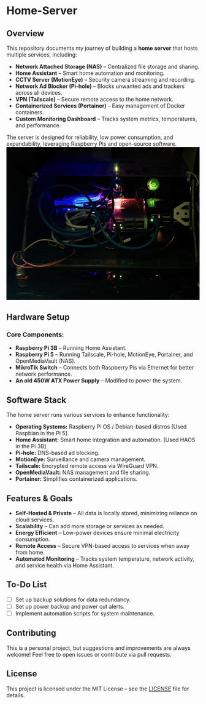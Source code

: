 # Home-Server

## Overview
This repository documents my journey of building a **home server** that hosts multiple services, including:
- **Network Attached Storage (NAS)** – Centralized file storage and sharing.
- **Home Assistant** – Smart home automation and monitoring.
- **CCTV Server (MotionEye)** – Security camera streaming and recording.
- **Network Ad Blocker (Pi-hole)** – Blocks unwanted ads and trackers across all devices.
- **VPN (Tailscale)** – Secure remote access to the home network.
- **Containerized Services (Portainer)** – Easy management of Docker containers.
- **Custom Monitoring Dashboard** – Tracks system metrics, temperatures, and performance.

The server is designed for reliability, low power consumption, and expandability, leveraging Raspberry Pis and open-source software.
![Alt Text](images/ServerP.jpeg)


## Hardware Setup
### Core Components:
- **Raspberry Pi 3B** – Running Home Assistant.
- **Raspberry Pi 5** – Running Tailscale, Pi-hole, MotionEye, Portainer, and OpenMediaVault (NAS).
- **MikroTik Switch** – Connects both Raspberry Pis via Ethernet for better network performance.
- **An old 450W ATX Power Supply** – Modified to power the system.

## Software Stack
The home server runs various services to enhance functionality:
- **Operating Systems:** Raspberry Pi OS / Debian-based distros [Used Raspbian in the Pi 5].
- **Home Assistant:** Smart home integration and automation. [Used HAOS in the Pi 3B]
- **Pi-hole:** DNS-based ad blocking.
- **MotionEye:** Surveillance and camera management.
- **Tailscale:** Encrypted remote access via WireGuard VPN.
- **OpenMediaVault:** NAS management and file sharing.
- **Portainer:** Simplifies containerized applications.

## Features & Goals
- **Self-Hosted & Private** – All data is locally stored, minimizing reliance on cloud services.
- **Scalability** – Can add more storage or services as needed.
- **Energy Efficient** – Low-power devices ensure minimal electricity consumption.
- **Remote Access** – Secure VPN-based access to services when away from home.
- **Automated Monitoring** – Tracks system temperature, network activity, and service health via Home Assistant.

## To-Do List
- [ ] Set up backup solutions for data redundancy.
- [ ] Set up power backup and power cut alerts.
- [ ] Implement automation scripts for system maintenance.

## Contributing
This is a personal project, but suggestions and improvements are always welcome! Feel free to open issues or contribute via pull requests.

## License
This project is licensed under the MIT License – see the [LICENSE](LICENSE) file for details.

